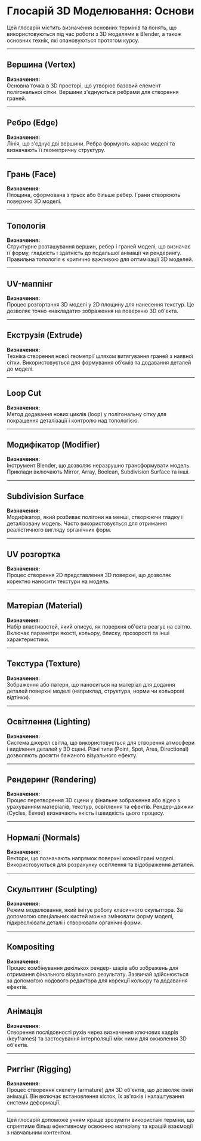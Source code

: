 # Глосарій 3D Моделювання: Основи

Цей глосарій містить визначення основних термінів та понять, що використовуються під час роботи з 3D моделями в Blender, а також основних технік, які опановуються протягом курсу.

---

## Вершина (Vertex)
**Визначення:**  
Основна точка в 3D просторі, що утворює базовий елемент полігональної сітки. Вершини з'єднуються ребрами для створення граней.

---

## Ребро (Edge)
**Визначення:**  
Лінія, що з'єднує дві вершини. Ребра формують каркас моделі та визначають її геометричну структуру.

---

## Грань (Face)
**Визначення:**  
Площина, сформована з трьох або більше ребер. Грани створюють поверхню 3D моделі.

---

## Топологія
**Визначення:**  
Структурне розташування вершин, ребер і граней моделі, що визначає її форму, гладкість і здатність до подальшої анімації чи рендерингу. Правильна топологія є критично важливою для оптимізації 3D моделей.

---

## UV-маппінг
**Визначення:**  
Процес розгортання 3D моделі у 2D площину для нанесення текстур. Це дозволяє точно «накладати» зображення на поверхню 3D об'єкта.

---

## Екструзія (Extrude)
**Визначення:**  
Техніка створення нової геометрії шляхом витягування граней з наявної сітки. Використовується для формування об’ємів та додавання деталей до моделі.

---

## Loop Cut
**Визначення:**  
Метод додавання нових циклів (loop) у полігональну сітку для покращення деталізації і контролю над топологією.

---

## Модифікатор (Modifier)
**Визначення:**  
Інструмент Blender, що дозволяє неразрушно трансформувати модель. Приклади включають Mirror, Array, Boolean, Subdivision Surface та інші.

---

## Subdivision Surface
**Визначення:**  
Модифікатор, який розбиває полігони на менші, створюючи гладку і деталізовану модель. Часто використовується для отримання реалістичного вигляду органічних форм.

---

## UV розгортка
**Визначення:**  
Процес створення 2D представлення 3D поверхні, що дозволяє коректно наносити текстури на модель.

---

## Матеріал (Material)
**Визначення:**  
Набір властивостей, який описує, як поверхня об'єкта реагує на світло. Включає параметри якості, кольору, блиску, прозорості та інші характеристики.

---

## Текстура (Texture)
**Визначення:**  
Зображення або патерн, що наноситься на матеріал для додання деталей поверхні моделі (наприклад, структура, норми чи кольорові відтінки).

---

## Освітлення (Lighting)
**Визначення:**  
Система джерел світла, що використовується для створення атмосфери і виділення деталей у 3D сцені. Різні типи (Point, Spot, Area, Directional) дозволяють досягти бажаного візуального ефекту.

---

## Рендеринг (Rendering)
**Визначення:**  
Процес перетворення 3D сцени у фінальне зображення або відео з урахуванням матеріалів, текстур, освітлення та ефектів. Рендер-движки (Cycles, Eevee) визначають якість і швидкість цього процесу.

---

## Нормалі (Normals)
**Визначення:**  
Вектори, що позначають напрямок поверхні кожної грані моделі. Використовуються для розрахунку освітлення та відображення деталей.

---

## Скульптинг (Sculpting)
**Визначення:**  
Режим моделювання, який імітує роботу класичного скульптора. За допомогою спеціальних кистей можна змінювати форму моделі, підкреслювати деталі і створювати органічні форми.

---

## Комpositing
**Визначення:**  
Процес комбінування декількох рендер- шарів або зображень для отримання фінального візуального результату. Зазвичай здійснюється за допомогою нодового редактора для корекції кольору та додавання ефектів.

---

## Анімація
**Визначення:**  
Створення послідовності рухів через визначення ключових кадрів (keyframes) та застосування інтерполяції між ними для оживлення 3D об'єктів.

---

## Риггінг (Rigging)
**Визначення:**  
Процес створення скелету (armature) для 3D об'єктів, що дозволяє їхній анімації. Він включає встановлення кісток, їх зв'язків і налаштування системи деформації.

---

Цей глосарій допоможе учням краще зрозуміти використані терміни, що сприятиме більш ефективному освоєнню матеріалу та кращій взаємодії з навчальним контентом.

